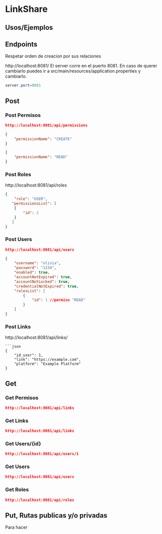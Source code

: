 # LinkShare

## Usos/Ejemplos

## Endpoints
Respetar orden de creacion por sus relaciones

http://localhost:8081/
El server corre en el puerto 8081. En caso de querer cambiarlo puedes ir a src/main/resources/application.properties y cambiarlo.
```java
server.port=8081
```

## Post
### Post Permisos
```json
http://localhost:8081/api/permissions 
```

```json
{
    "permissionName": "CREATE"
}
```
```json
{
    "permissionName": "READ"
}
```

### Post Roles
http://localhost:8081/api/roles
```json
{
    "role": "USER",
   "permissionsList": [
    {
        "id": 2
    }
   ]  
}
```

### Post Users
```json
http://localhost:8081/api/users
```

```json
{
    "username": "olivia",
    "password": "1234",
    "enabled": true,
    "accountNotExpired": true,
    "accountNotLocked": true,
    "credentialNotExpired": true,
    "rolesList": [
        {
            "id": 1 //permiso "READ"
        }
    ]
}
```

### Post Links
http://localhost:8081/api/links/
```
```json
{
    "id_user": 1,                    
    "link": "https://example.com",   
    "platform": "Example Platform"   
}
```
## Get
### Get Permisos
```json
http://localhost:8081/api/links
```

### Get Links
```json
http://localhost:8081/api/links
```

### Get Users/{id}
```json
http://localhost:8081/api/users/1
```

### Get Users
```json
http://localhost:8081/api/users
```

### Get Roles
```json
http://localhost:8081/api/roles
```

## Put, Rutas publicas y/o privadas
Para hacer
